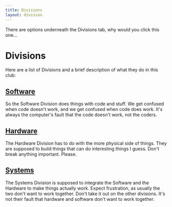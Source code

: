 ```yaml
---
title: Divisions
layout: division
---
```


There are options underneath the Divisions tab, why would you click this one...

# Divisions

Here are a list of Divisions and a brief description of what they do in this club:

## <a href="/divison/Software"> Software </a>

So the Software Division does things with code and stuff.
We get confused when code doesn't work, and we get confused when code does work.
It's always the computer's fault that the code doesn't work, not the coders.

## <a href="/division/Hardware"> Hardware </a>

The Hardware Division has to do with the more physical side of things.
They are supposed to build things that can do interesting things I guess.
Don't break anything important. Please.

## <a href="/division/Systems"> Systems </a>

The Systems Division is supposed to integrate the Software and the Hardware to make things actually work.
Expect frustration, as usually the two don't want to work together.
Don't take it out on the other divisions. It's not their fault that hardware and software don't want to work together.
